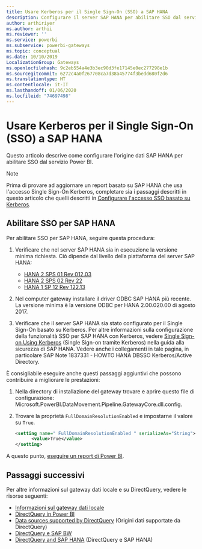 ```yaml
---
title: Usare Kerberos per il Single Sign-On (SSO) a SAP HANA
description: Configurare il server SAP HANA per abilitare SSO dal servizio Power BI
author: arthiriyer
ms.author: arthii
ms.reviewer: ''
ms.service: powerbi
ms.subservice: powerbi-gateways
ms.topic: conceptual
ms.date: 10/10/2019
LocalizationGroup: Gateways
ms.openlocfilehash: 9c2eb554a4e3b3ec90d3fe17145e0ec277298e1b
ms.sourcegitcommit: 6272c4a0f267708ca7d38a45774f3bedd680f2d6
ms.translationtype: HT
ms.contentlocale: it-IT
ms.lasthandoff: 01/06/2020
ms.locfileid: "74697498"
---
```

# <a name="use-kerberos-for-single-sign-on-sso-to-sap-hana"></a>Usare Kerberos per il Single Sign-On (SSO) a SAP HANA

Questo articolo descrive come configurare l'origine dati SAP HANA per abilitare SSO dal servizio Power BI.

> [!NOTE]
> Prima di provare ad aggiornare un report basato su SAP HANA che usa l'accesso Single Sign-On Kerberos, completare sia i passaggi descritti in questo articolo che quelli descritti in [Configurare l'accesso SSO basato su Kerberos](service-gateway-sso-kerberos.md).

## <a name="enable-sso-for-sap-hana"></a>Abilitare SSO per SAP HANA

Per abilitare SSO per SAP HANA, seguire questa procedura:

1. Verificare che nel server SAP HANA sia in esecuzione la versione minima richiesta. Ciò dipende dal livello della piattaforma del server SAP HANA:
   - [HANA 2 SPS 01 Rev 012.03](https://launchpad.support.sap.com/#/notes/2557386)
   - [HANA 2 SPS 02 Rev 22](https://launchpad.support.sap.com/#/notes/2547324)
   - [HANA 1 SP 12 Rev 122.13](https://launchpad.support.sap.com/#/notes/2528439)

2. Nel computer gateway installare il driver ODBC SAP HANA più recente. La versione minima è la versione ODBC per HANA 2.00.020.00 di agosto 2017.

3. Verificare che il server SAP HANA sia stato configurato per il Single Sign-On basato su Kerberos. Per altre informazioni sulla configurazione della funzionalità SSO per SAP HANA con Kerberos, vedere [Single Sign-on Using Kerberos](https://help.sap.com/viewer/b3ee5778bc2e4a089d3299b82ec762a7/2.0.03/1885fad82df943c2a1974f5da0eed66d.html) (Single Sign-on tramite Kerberos) nella guida alla sicurezza di SAP HANA. Vedere anche i collegamenti in tale pagina, in particolare SAP Note 1837331 - HOWTO HANA DBSSO Kerberos/Active Directory.

È consigliabile eseguire anche questi passaggi aggiuntivi che possono contribuire a migliorare le prestazioni:

1. Nella directory di installazione del gateway trovare e aprire questo file di configurazione: Microsoft.PowerBI.DataMovement.Pipeline.GatewayCore.dll.config.

2. Trovare la proprietà `FullDomainResolutionEnabled` e impostarne il valore su `True`.

    ```xml
    <setting name=" FullDomainResolutionEnabled " serializeAs="String">
          <value>True</value>
    </setting>
    ```

A questo punto, [eseguire un report di Power BI](service-gateway-sso-kerberos.md#run-a-power-bi-report).

## <a name="next-steps"></a>Passaggi successivi

Per altre informazioni sul gateway dati locale e su DirectQuery, vedere le risorse seguenti:

* [Informazioni sul gateway dati locale](/data-integration/gateway/service-gateway-onprem)
* [DirectQuery in Power BI](desktop-directquery-about.md)
* [Data sources supported by DirectQuery](desktop-directquery-data-sources.md) (Origini dati supportate da DirectQuery)
* [DirectQuery e SAP BW](desktop-directquery-sap-bw.md)
* [DirectQuery and SAP HANA](desktop-directquery-sap-hana.md) (DirectQuery e SAP HANA)
